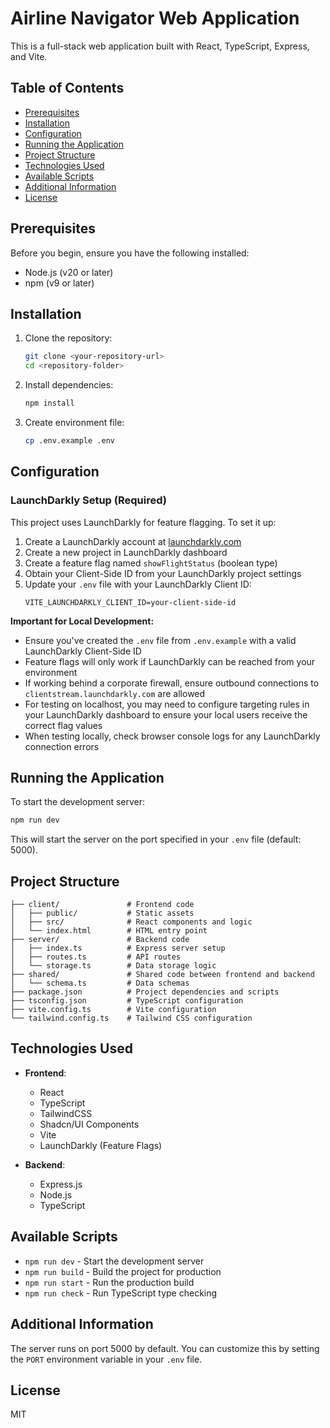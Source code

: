 
# Airline Navigator Web Application

This is a full-stack web application built with React, TypeScript, Express, and Vite.

## Table of Contents
- [Prerequisites](#prerequisites)
- [Installation](#installation)
- [Configuration](#configuration)
- [Running the Application](#running-the-application)
- [Project Structure](#project-structure)
- [Technologies Used](#technologies-used)
- [Available Scripts](#available-scripts)
- [Additional Information](#additional-information)
- [License](#license)

## Prerequisites

Before you begin, ensure you have the following installed:
- Node.js (v20 or later)
- npm (v9 or later)

## Installation

1. Clone the repository:
   ```bash
   git clone <your-repository-url>
   cd <repository-folder>
   ```

2. Install dependencies:
   ```bash
   npm install
   ```

3. Create environment file:
   ```bash
   cp .env.example .env
   ```

## Configuration

### LaunchDarkly Setup (Required)

This project uses LaunchDarkly for feature flagging. To set it up:

1. Create a LaunchDarkly account at [launchdarkly.com](https://launchdarkly.com)
2. Create a new project in LaunchDarkly dashboard
3. Create a feature flag named `showFlightStatus` (boolean type)
4. Obtain your Client-Side ID from your LaunchDarkly project settings
5. Update your `.env` file with your LaunchDarkly Client ID:
   ```
   VITE_LAUNCHDARKLY_CLIENT_ID=your-client-side-id
   ```

**Important for Local Development:**
- Ensure you've created the `.env` file from `.env.example` with a valid LaunchDarkly Client-Side ID
- Feature flags will only work if LaunchDarkly can be reached from your environment
- If working behind a corporate firewall, ensure outbound connections to `clientstream.launchdarkly.com` are allowed
- For testing on localhost, you may need to configure targeting rules in your LaunchDarkly dashboard to ensure your local users receive the correct flag values
- When testing locally, check browser console logs for any LaunchDarkly connection errors

## Running the Application

To start the development server:

```bash
npm run dev
```

This will start the server on the port specified in your `.env` file (default: 5000).

## Project Structure

```
├── client/               # Frontend code
│   ├── public/           # Static assets
│   ├── src/              # React components and logic
│   └── index.html        # HTML entry point
├── server/               # Backend code
│   ├── index.ts          # Express server setup
│   ├── routes.ts         # API routes
│   └── storage.ts        # Data storage logic
├── shared/               # Shared code between frontend and backend
│   └── schema.ts         # Data schemas
├── package.json          # Project dependencies and scripts
├── tsconfig.json         # TypeScript configuration
├── vite.config.ts        # Vite configuration
└── tailwind.config.ts    # Tailwind CSS configuration
```

## Technologies Used

- **Frontend**:
  - React
  - TypeScript
  - TailwindCSS
  - Shadcn/UI Components
  - Vite
  - LaunchDarkly (Feature Flags)

- **Backend**:
  - Express.js
  - Node.js
  - TypeScript

## Available Scripts

- `npm run dev` - Start the development server
- `npm run build` - Build the project for production
- `npm run start` - Run the production build
- `npm run check` - Run TypeScript type checking

## Additional Information

The server runs on port 5000 by default. You can customize this by setting the `PORT` environment variable in your `.env` file.

## License

MIT
